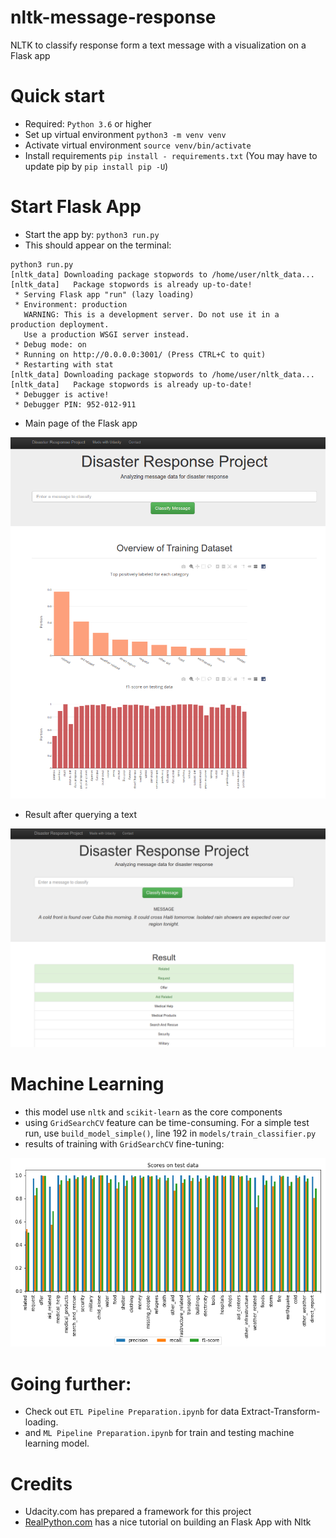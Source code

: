 # nltk-message-response
NLTK to classify response form a text message with a visualization on a Flask app

# Quick start
- Required: `Python 3.6` or higher
- Set up virtual environment
`python3 -m venv venv`
- Activate virtual environment
`source venv/bin/activate`
- Install requirements 
`pip install - requirements.txt`
(You may have to update pip by `pip install pip -U`)

# Start Flask App
- Start the app by: `python3 run.py`
- This should appear on the terminal:
```
python3 run.py 
[nltk_data] Downloading package stopwords to /home/user/nltk_data...
[nltk_data]   Package stopwords is already up-to-date!
 * Serving Flask app "run" (lazy loading)
 * Environment: production
   WARNING: This is a development server. Do not use it in a production deployment.
   Use a production WSGI server instead.
 * Debug mode: on
 * Running on http://0.0.0.0:3001/ (Press CTRL+C to quit)
 * Restarting with stat
[nltk_data] Downloading package stopwords to /home/user/nltk_data...
[nltk_data]   Package stopwords is already up-to-date!
 * Debugger is active!
 * Debugger PIN: 952-012-911
```
- Main page of the Flask app
<img src='/img/main_page.png'>

- Result after querying a text
<img src='/img/result.png'>

# Machine Learning 
- this model use `nltk` and `scikit-learn` as the core components
- using `GridSearchCV` feature can be time-consuming. For a simple test run, use `build_model_simple()`, line 192 in `models/train_classifier.py` 
- results of training with `GridSearchCV` fine-tuning:
<img src='/models/evaluate_score.png'>

# Going further:
- Check out `ETL Pipeline Preparation.ipynb` for data Extract-Transform-loading.
- and `ML Pipeline Preparation.ipynb` for train and testing machine learning model.

# Credits
- Udacity.com has prepared a framework for this project
- [RealPython.com](https://realpython.com/flask-by-example-part-3-text-processing-with-requests-beautifulsoup-nltk/) has a nice tutorial on building an Flask App with Nltk
